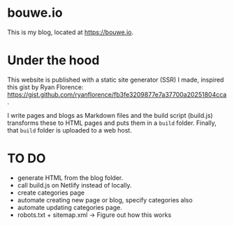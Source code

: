# bouwe.io

This is my blog, located at https://bouwe.io.

# Under the hood

This website is published with a static site generator (SSR) I made, inspired this gist by Ryan Florence:
https://gist.github.com/ryanflorence/fb3fe3209877e7a37700a20251804cca.

I write pages and blogs as Markdown files and the build script (build.js) transforms
these to HTML pages and puts them in a `build` folder. Finally, that `build` folder is
uploaded to a web host.

# TO DO

- generate HTML from the blog folder.
- call build.js on Netlify instead of locally.
- create categories page
- automate creating new page or blog, specify categories also
- automate updating categories page.
- robots.txt + sitemap.xml -> Figure out how this works
